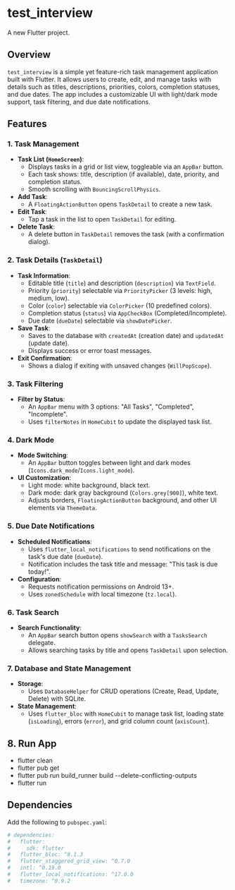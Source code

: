 # test_interview

A new Flutter project.

## Overview

`test_interview` is a simple yet feature-rich task management application built with Flutter. It allows users to create, edit, and manage tasks with details such as titles, descriptions, priorities, colors, completion statuses, and due dates. The app includes a customizable UI with light/dark mode support, task filtering, and due date notifications.

## Features

### 1. Task Management
- **Task List (`HomeScreen`)**:
  - Displays tasks in a grid or list view, toggleable via an `AppBar` button.
  - Each task shows: title, description (if available), date, priority, and completion status.
  - Smooth scrolling with `BouncingScrollPhysics`.
- **Add Task**:
  - A `FloatingActionButton` opens `TaskDetail` to create a new task.
- **Edit Task**:
  - Tap a task in the list to open `TaskDetail` for editing.
- **Delete Task**:
  - A delete button in `TaskDetail` removes the task (with a confirmation dialog).

### 2. Task Details (`TaskDetail`)
- **Task Information**:
  - Editable title (`title`) and description (`description`) via `TextField`.
  - Priority (`priority`) selectable via `PriorityPicker` (3 levels: high, medium, low).
  - Color (`color`) selectable via `ColorPicker` (10 predefined colors).
  - Completion status (`status`) via `AppCheckBox` (Completed/Incomplete).
  - Due date (`dueDate`) selectable via `showDatePicker`.
- **Save Task**:
  - Saves to the database with `createdAt` (creation date) and `updatedAt` (update date).
  - Displays success or error toast messages.
- **Exit Confirmation**:
  - Shows a dialog if exiting with unsaved changes (`WillPopScope`).

### 3. Task Filtering
- **Filter by Status**:
  - An `AppBar` menu with 3 options: "All Tasks", "Completed", "Incomplete".
  - Uses `filterNotes` in `HomeCubit` to update the displayed task list.

### 4. Dark Mode
- **Mode Switching**:
  - An `AppBar` button toggles between light and dark modes (`Icons.dark_mode`/`Icons.light_mode`).
- **UI Customization**:
  - Light mode: white background, black text.
  - Dark mode: dark gray background (`Colors.grey[900]`), white text.
  - Adjusts borders, `FloatingActionButton` background, and other UI elements via `ThemeData`.

### 5. Due Date Notifications
- **Scheduled Notifications**:
  - Uses `flutter_local_notifications` to send notifications on the task's due date (`dueDate`).
  - Notification includes the task title and message: "This task is due today!".
- **Configuration**:
  - Requests notification permissions on Android 13+.
  - Uses `zonedSchedule` with local timezone (`tz.local`).

### 6. Task Search
- **Search Functionality**:
  - An `AppBar` search button opens `showSearch` with a `TasksSearch` delegate.
  - Allows searching tasks by title and opens `TaskDetail` upon selection.

### 7. Database and State Management
- **Storage**:
  - Uses `DatabaseHelper` for CRUD operations (Create, Read, Update, Delete) with SQLite.
- **State Management**:
  - Uses `flutter_bloc` with `HomeCubit` to manage task list, loading state (`isLoading`), errors (`error`), and grid column count (`axisCount`).

## 8. Run App
- flutter clean
- flutter pub get
- flutter pub run build_runner build --delete-conflicting-outputs
- flutter run

## Dependencies
Add the following to `pubspec.yaml`:
```yaml
# dependencies:
#   flutter:
#     sdk: flutter
#   flutter_bloc: ^8.1.3
#   flutter_staggered_grid_view: ^0.7.0
#   intl: ^0.19.0
#   flutter_local_notifications: ^17.0.0
#   timezone: ^0.9.2

